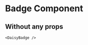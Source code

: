 <script setup lang="ts">
import {DaisyBadge} from 'daisy-vue'
</script>

# Badge Component

## Without any props

<DaisyBadge/>

```vue
<DaisyBadge />
```